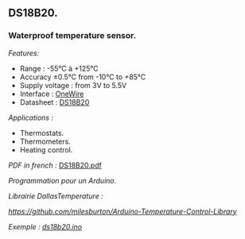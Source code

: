 <h2>DS18B20.</h2>
<h3>Waterproof temperature sensor.</h3>
<p><em>Features:</em></p>
<ul>
<li>Range : -55&deg;C &agrave; +125&deg;C</li>
<li>Accuracy &plusmn;0.5&deg;C from -10&deg;C to +85&deg;C</li>
<li>Supply voltage : from 3V to 5.5V</li>
<li>Interface&nbsp;: <a href="https://en.wikipedia.org/wiki/1-Wire">OneWire</a></li>
<li>Datasheet&nbsp;: <a href="https://datasheets.maximintegrated.com/en/ds/DS18B20.pdf">DS18B20</a></li>
</ul>
<p><em>Applications :</em></p>
<ul>
<li>Thermostats.</li>
<li>Thermometers.</li>
<li>Heating control.</li>
</ul>

<em>PDF in french :</em> <a href="https://github.com/pcamus/embedded-sensors/blob/main/DS18B20/DS18B20.pdf">DS18B20.pdf</a>

<p><em>Programmation pour un Arduino.<em></p>
<p>Librairie DallasTemperature :</p>
<p><a href="https://github.com/milesburton/Arduino-Temperature-Control-Library">https://github.com/milesburton/Arduino-Temperature-Control-Library</a></p>
<p>Exemple : <a href="https://github.com/pcamus/embedded-sensors/blob/main/DS18B20/DS18B20.ino">ds18b20.ino</a></p>
